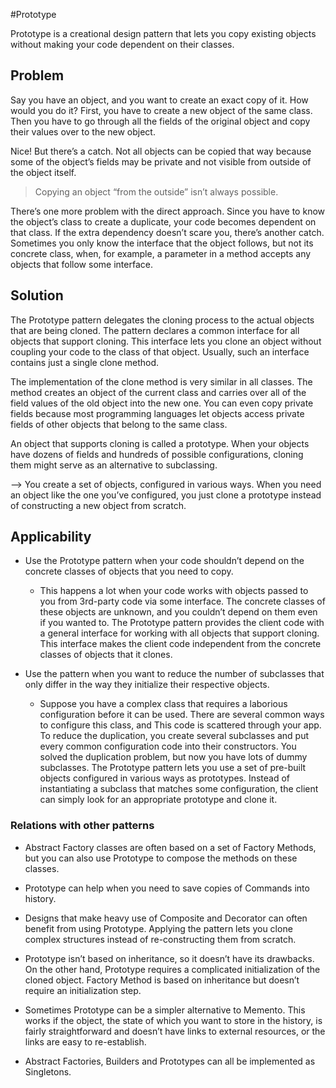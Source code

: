 #Prototype

Prototype is a creational design pattern that lets you copy existing objects without making your code dependent on their classes.

## Problem

Say you have an object, and you want to create an exact copy of it. How would you do it? First, you have to create a new object of the same class. Then you have to go through all the fields of the original object and copy their values over to the new object.

Nice! But there’s a catch. Not all objects can be copied that way because some of the object’s fields may be private and not visible from outside of the object itself.
> Copying an object “from the outside” isn’t always possible.

There’s one more problem with the direct approach. Since you have to know the object’s class to create a duplicate, your code becomes dependent on that class. If the extra dependency doesn’t scare you, there’s another catch. Sometimes you only know the interface that the object follows, but not its concrete class, when, for example, a parameter in a method accepts any objects that follow some interface.

## Solution

The Prototype pattern delegates the cloning process to the actual objects that are being cloned. The pattern declares a common interface for all objects that support cloning. This interface lets you clone an object without coupling your code to the class of that object. Usually, such an interface contains just a single clone method.

The implementation of the clone method is very similar in all classes. The method creates an object of the current class and carries over all of the field values of the old object into the new one. You can even copy private fields because most programming languages let objects access private fields of other objects that belong to the same class.

An object that supports cloning is called a prototype. When your objects have dozens of fields and hundreds of possible configurations, cloning them might serve as an alternative to subclassing.

--> You create a set of objects, configured in various ways. When you need an object like the one you’ve configured, you just clone a prototype instead of constructing a new object from scratch. 

## Applicability

- Use the Prototype pattern when your code shouldn’t depend on the concrete classes of objects that you need to copy.
    - This happens a lot when your code works with objects passed to you from 3rd-party code via some interface. The concrete classes of these objects are unknown, and you couldn’t depend on them even if you wanted to.
    The Prototype pattern provides the client code with a general interface for working with all objects that support cloning. This interface makes the client code independent from the concrete classes of objects that it clones.

- Use the pattern when you want to reduce the number of subclasses that only differ in the way they initialize their respective objects.
    -  Suppose you have a complex class that requires a laborious configuration before it can be used. There are several common ways to configure this class, and This code is scattered through your app. To reduce the duplication, you create several subclasses and put every common configuration code into their constructors. You solved the duplication problem, but now you have lots of dummy subclasses.
    The Prototype pattern lets you use a set of pre-built objects configured in various ways as prototypes. Instead of instantiating a subclass that matches some configuration, the client can simply look for an appropriate prototype and clone it.


### Relations with other patterns

- Abstract Factory classes are often based on a set of Factory Methods, but you can also use Prototype to compose the methods on these classes.

- Prototype can help when you need to save copies of Commands into history.

- Designs that make heavy use of Composite and Decorator can often benefit from using Prototype. Applying the pattern lets you clone complex structures instead of re-constructing them from scratch.

- Prototype isn’t based on inheritance, so it doesn’t have its drawbacks. On the other hand, Prototype requires a complicated initialization of the cloned object. Factory Method is based on inheritance but doesn’t require an initialization step.

- Sometimes Prototype can be a simpler alternative to Memento. This works if the object, the state of which you want to store in the history, is fairly straightforward and doesn’t have links to external resources, or the links are easy to re-establish.

- Abstract Factories, Builders and Prototypes can all be implemented as Singletons.
